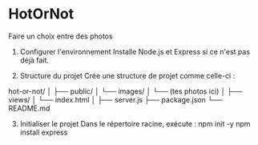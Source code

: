 # HotOrNot
Faire un choix entre des photos

1. Configurer l'environnement
Installe Node.js et Express si ce n'est pas déjà fait.

2. Structure du projet
Crée une structure de projet comme celle-ci :

hot-or-not/
│
├── public/
│   └── images/
│       └── (tes photos ici)
│
├── views/
│   └── index.html
│
├── server.js
├── package.json
└── README.md

3. Initialiser le projet
Dans le répertoire racine, exécute :
npm init -y
npm install express
